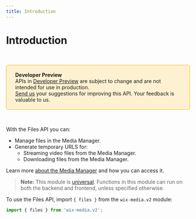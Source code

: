 ```yaml
---
title: Introduction
---
```


# Introduction

&nbsp;

<div style="background-color: #FEF1D1; padding: 18px 24px; border-radius: 6px; border: 1px solid #FDB10C; box-sizing: border-box; display: inline-block">
    <b>Developer Preview</b>
    <br/>
    <span>APIs in <a href="https://www.wix.com/velo/reference/api-overview/developer-preview">Developer Preview</a> are subject to change and are not intended for use in production.<br/><a href="mailto:velo-preview-feedback@wix.com">Send us</a> your suggestions for improving this API. Your feedback is valuable to us.</span>
</div>

&nbsp;


With the Files API you can:
* Manage files in the Media Manager.
* Generate temporary URLS for:
  * Streaming video files from the Media Manager.
  * Downloading files from the Media Manager.


Learn more [about the Media Manager](https://support.wix.com/en/article/wix-media-about-the-media-manager) and how you can access it. 


> **Note:**
> This module is [universal](/api-overview/api-versions#universal-modules). Functions in this module can run on both the backend and frontend, unless specified otherwise.


To use the Files API, import `{ files }` from the `wix-media.v2` module:

```javascript
import { files } from 'wix-media.v2';
```